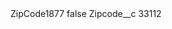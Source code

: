 <?xml version="1.0" encoding="UTF-8"?>
<CustomMetadata xmlns="http://soap.sforce.com/2006/04/metadata" xmlns:xsi="http://www.w3.org/2001/XMLSchema-instance" xmlns:xsd="http://www.w3.org/2001/XMLSchema">
    <label>ZipCode1877</label>
    <protected>false</protected>
    <values>
        <field>Zipcode__c</field>
        <value xsi:type="xsd:string">33112</value>
    </values>
</CustomMetadata>
